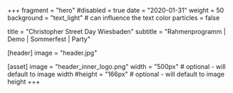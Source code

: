 +++
fragment = "hero"
#disabled = true
date = "2020-01-31"
weight = 50
background = "text_light" # can influence the text color
particles = false

title = "Christopher Street Day Wiesbaden"
subtitle = "Rahmenprogramm | Demo | Sommerfest | Party"

[header]
  image = "header.jpg"

[asset]
  image = "header_inner_logo.png"
  width = "500px" # optional - will default to image width
  #height = "166px" # optional - will default to image height
+++
